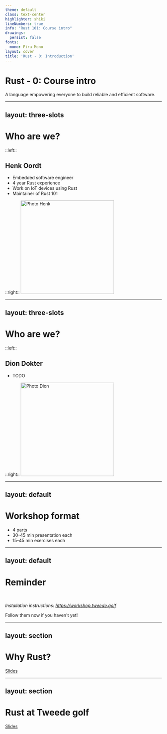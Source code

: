 ```yaml
---
theme: default
class: text-center
highlighter: shiki
lineNumbers: true
info: "Rust 101: Course intro"
drawings:
  persist: false
fonts:
  mono: Fira Mono
layout: cover
title: 'Rust - 0: Introduction'
---
```


# Rust - 0: Course intro

A language empowering everyone
to build reliable and efficient software.

---
layout: three-slots
---

# Who are we?

::left::

##  Henk Oordt
- Embedded software engineer
- 4 year Rust experience
- Work on IoT devices using Rust
- Maintainer of Rust 101

::right::
<img src="https://tweedegolf.nl/images/henk.jpg" alt="Photo Henk" width="300" />

---
layout: three-slots
---

# Who are we?

::left::

##  Dion Dokter
- TODO

::right::
<img src="https://tweedegolf.nl/images/dion.jpg" alt="Photo Dion" width="300" />

---
layout: default
---
# Workshop format

- 4 parts
- 30-45 min presentation each
- 15-45 min exercises each

---
layout: default
---

# Reminder
<br/>

*Installation instructions: <https://workshop.tweede.golf>*

Follow them now if you haven't yet!

---
layout: section
---

# Why Rust?

[Slides](https://docs.google.com/presentation/d/1eDDcesg8dAlqDKgNkgjtxBVtH9oy17CqdKDGb61QydY/edit?usp=sharing)

---
layout: section
---

# Rust at Tweede golf

[Slides](https://docs.google.com/presentation/d/1eDDcesg8dAlqDKgNkgjtxBVtH9oy17CqdKDGb61QydY/edit?usp=sharing)